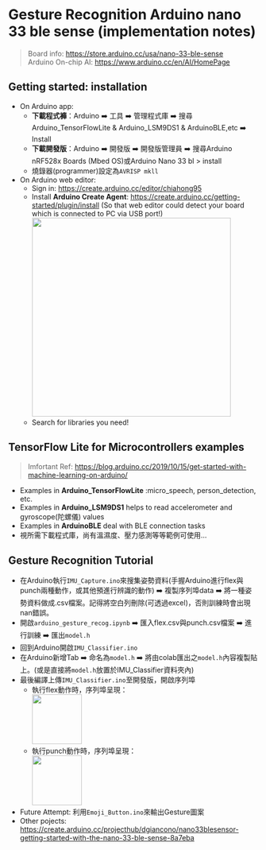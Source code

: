 # Gesture Recognition Arduino nano 33 ble sense (implementation notes)
<!-- Create Date: 2021/03/17 -->
> Board info: https://store.arduino.cc/usa/nano-33-ble-sense  
> Arduino On-chip AI: https://www.arduino.cc/en/AI/HomePage

## Getting started: installation 
* On Arduino app:
    * **下載程式褲**：Arduino :arrow_right: 工具 :arrow_right: 管理程式庫 :arrow_right: 搜尋Arduino_TensorFlowLite & Arduino_LSM9DS1 & ArduinoBLE,etc :arrow_right: Install
    * **下載開發版**：Arduino :arrow_right: 開發版 :arrow_right: 開發版管理員 :arrow_right: 搜尋Arduino nRF528x Boards (Mbed OS)或Arduino Nano 33 bl > install
    * 燒錄器(programmer)設定為`AVRISP mkll`
* On Arduino web editor:
    * Sign in: https://create.arduino.cc/editor/chiahong95
    * Install **Arduino Create Agent**: https://create.arduino.cc/getting-started/plugin/install (So that web editor could detect your board which is connected to PC via USB port!)<img src="https://i.imgur.com/fWfQ0LV.png" height="400" />
    * Search for libraries you need!

## TensorFlow Lite for Microcontrollers examples
> Imfortant Ref: https://blog.arduino.cc/2019/10/15/get-started-with-machine-learning-on-arduino/ 
* Examples in **Arduino_TensorFlowLite** :micro_speech, person_detection, etc.
* Examples in **Arduino_LSM9DS1** helps to read accelerometer and gyroscope(陀螺儀) values 
* Examples in **ArduinoBLE** deal with BLE connection tasks
* 視所需下載程式庫，尚有溫濕度、壓力感測等等範例可使用... 
## Gesture Recognition Tutorial
<!-- > * Github: https://github.com/arduino/ArduinoTensorFlowLiteTutorials/tree/master/GestureToEmoji
> * Colab: https://colab.research.google.com/github/arduino/ArduinoTensorFlowLiteTutorials/blob/master/GestureToEmoji/arduino_tinyml_workshop.ipynb -->

* 在Arduino執行`IMU_Capture.ino`來搜集姿勢資料(手握Arduino進行flex與punch兩種動作，或其他預進行辨識的動作) :arrow_right: 複製序列埠data :arrow_right: 將一種姿勢資料做成.csv檔案。記得將空白列刪除(可透過excel)，否則訓練時會出現nan錯誤。
* 開啟`arduino_gesture_recog.ipynb` :arrow_right: 匯入flex.csv與punch.csv檔案 :arrow_right: 進行訓練 :arrow_right: 匯出`model.h`
* 回到Arduino開啟`IMU_Classifier.ino`
* 在Arduino新增Tab :arrow_right: 命名為`model.h` :arrow_right: 將由colab匯出之`model.h`內容複製貼上。(或是直接將`model.h`放置於IMU_Classifier資料夾內)
* 最後編譯上傳`IMU_Classifier.ino`至開發版，開啟序列埠
   * 執行flex動作時，序列埠呈現：  
      <img src="https://i.imgur.com/u9mqD9H.png" height="100" />
   * 執行punch動作時，序列埠呈現：  
      <img src="https://i.imgur.com/c01DntD.png" height="100" />
* Future Attempt: 利用`Emoji_Button.ino`來輸出Gesture圖案
* Other pojects: https://create.arduino.cc/projecthub/dgiancono/nano33blesensor-getting-started-with-the-nano-33-ble-sense-8a7eba

<!-- # <font color="lighblue">To be Continued...</font> -->



